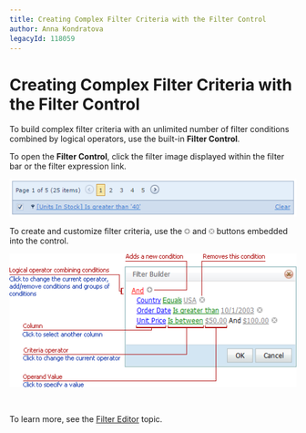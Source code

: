 ```yaml
---
title: Creating Complex Filter Criteria with the Filter Control
author: Anna Kondratova
legacyId: 118059
---
```

# Creating Complex Filter Criteria with the Filter Control
To build complex filter criteria with an unlimited number of filter conditions combined by logical operators, use the built-in **Filter Control**.

To open the **Filter Control**, click the filter image displayed within the filter bar or the filter expression link.

![EUD-ASPxVerticalGrid-FilterControl](../../../images/img127027.png)

To create and customize filter criteria, use the ![FilterEditor_EU_AddButton](../../../images/img7350.png) and ![FilterEditor_EU_DeleteButton](../../../images/img7351.png) buttons embedded into the control.

![FilterControlInfo](../../../images/img8602.png)

&nbsp;

To learn more, see the [Filter Editor](../../filter-editor.md) topic.